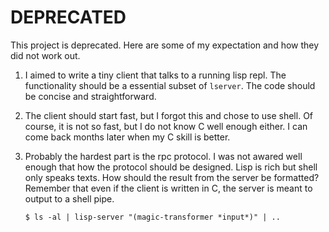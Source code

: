 # DEPRECATED

This project is deprecated. Here are some of my expectation and how they did
not work out.

1. I aimed to write a tiny client that talks to a running lisp repl. The
   functionality should be a essential subset of `lserver`. The code should be
   concise and straightforward.
2. The client should start fast, but I forgot this and chose to use shell. Of
   course, it is not so fast, but I do not know C well enough either. I can
   come back months later when my C skill is better.
3. Probably the hardest part is the rpc protocol. I was not awared well enough
   that how the protocol should be designed. Lisp is rich but shell only speaks
   texts. How should the result from the server be formatted? Remember that
   even if the client is written in C, the server is meant to output to a shell
   pipe.

   ```
   $ ls -al | lisp-server "(magic-transformer *input*)" | ..
   ```
